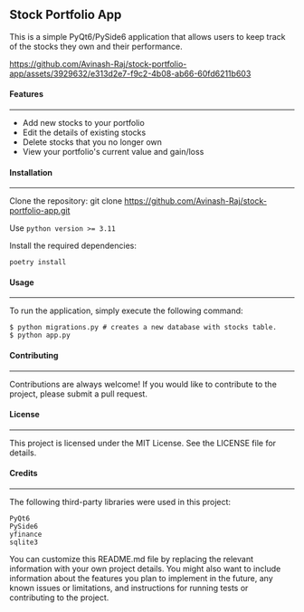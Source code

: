 ## Stock Portfolio App

This is a simple PyQt6/PySide6 application that allows users to keep track of the stocks they own and their performance.



https://github.com/Avinash-Raj/stock-portfolio-app/assets/3929632/e313d2e7-f9c2-4b08-ab66-60fd6211b603





#### Features
---

- Add new stocks to your portfolio
- Edit the details of existing stocks
- Delete stocks that you no longer own
- View your portfolio's current value and gain/loss

#### Installation
---

Clone the repository: git clone https://github.com/Avinash-Raj/stock-portfolio-app.git

Use `python version >= 3.11`

Install the required dependencies: 

    poetry install

#### Usage
---

To run the application, simply execute the following command:

    $ python migrations.py # creates a new database with stocks table.
    $ python app.py

#### Contributing
---

Contributions are always welcome! If you would like to contribute to the project, please submit a pull request.

#### License
---

This project is licensed under the MIT License. See the LICENSE file for details.

#### Credits
---

The following third-party libraries were used in this project:

    PyQt6
    PySide6
    yfinance
    sqlite3

You can customize this README.md file by replacing the relevant information with your own project details. You might also want to include information about the features you plan to implement in the future, any known issues or limitations, and instructions for running tests or contributing to the project.
